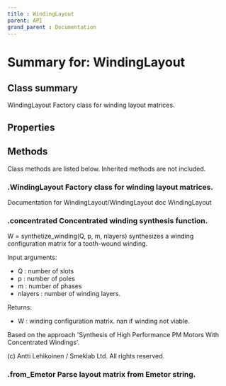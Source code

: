 ```yaml
---
title : WindingLayout
parent: API
grand_parent : Documentation
---
```

# Summary for: **WindingLayout**

## Class summary

WindingLayout Factory class for winding layout matrices.

## Properties


## Methods

Class methods are listed below. Inherited methods are not included.

### .**WindingLayout** Factory class for winding layout matrices.
Documentation for WindingLayout/WindingLayout
doc WindingLayout

### .**concentrated** Concentrated winding synthesis function.

W = synthetize_winding(Q, p, m, nlayers) synthesizes a winding
configuration matrix for a tooth-wound winding.

Input arguments:
- Q : number of slots
- p : number of poles
- m : number of phases
- nlayers : number of winding layers.

Returns:
- W : winding configuration matrix. nan if winding not viable.

Based on the approach 'Synthesis of High Performance PM Motors With
Concentrated Windings'.

(c) Antti Lehikoinen / Smeklab Ltd. All rights reserved.

### .**from_Emetor** Parse layout matrix from Emetor string.


